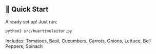 

## 🚀 Quick Start
Already set up! Just run:
```bash
python3 src/huertimuleitor.py
```

Includes: Tomatoes, Basil, Cucumbers, Carrots, Onions, Lettuce, Bell Peppers, Spinach

